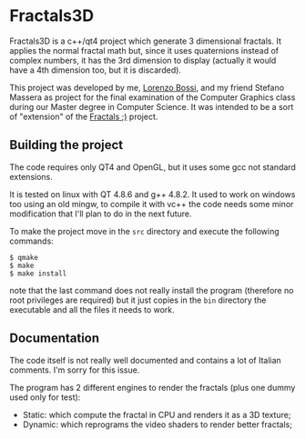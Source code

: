 Fractals3D
===========

Fractals3D is a c++/qt4 project which generate 3 dimensional fractals.
It applies the normal fractal math but, since it uses quaternions
instead of complex numbers, it has the 3rd dimension to display
(actually it would have a 4th dimension too, but it is discarded).

This project was developed by me, [Lorenzo Bossi](https://github.com/Lorentz83), 
and my friend Stefano Massera as project for the final examination of
the Computer Graphics class during our Master degree in Computer Science.
It was intended to be a sort of "extension" of the [Fractals ;)](https://github.com/Lorentz83/fractals)
project.


Building the project
--------------------

The code requires only QT4 and OpenGL, but it uses some gcc not standard
extensions.

It is tested on linux with QT 4.8.6 and g++ 4.8.2.
It used to work on windows too using an old mingw, to compile it with
vc++ the code needs some minor modification that I'll plan to do in
the next future.

To make the project move in the `src` directory and execute the
following commands: 

```
$ qmake
$ make
$ make install
```

note that the last command does not really install the program
(therefore no root privileges are required) but it just copies in the
`bin` directory the executable and all the files it needs to work. 


Documentation
-------------

The code itself is not really well documented and contains a lot of Italian
comments. I'm sorry for this issue.

The program has 2 different engines to render the fractals (plus one
dummy used only for test):
* Static: which compute the fractal in CPU and renders it as a 3D
  texture;
* Dynamic: which reprograms the video shaders to render better
  fractals;

